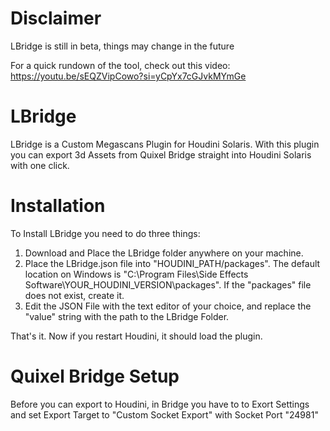 # Disclaimer
LBridge is still in beta, things may change in the future

For a quick rundown of the tool, check out this video: https://youtu.be/sEQZVipCowo?si=yCpYx7cGJvkMYmGe

# LBridge
LBridge is a Custom Megascans Plugin for Houdini Solaris. With this plugin you can export 3d Assets from Quixel Bridge straight into Houdini Solaris with one click. 

# Installation
To Install LBridge you need to do three things:

1. Download and Place the LBridge folder anywhere on your machine.
2. Place the LBridge.json file into "HOUDINI_PATH/packages". The default location on Windows is "C:\Program Files\Side Effects Software\YOUR_HOUDINI_VERSION\packages". If the "packages" file does not exist, create it.
3. Edit the JSON File with the text editor of your choice, and replace the "value" string with the path to the LBridge Folder.

That's it. Now if you restart Houdini, it should load the plugin.

# Quixel Bridge Setup
Before you can export to Houdini, in Bridge you have to to Exort Settings and set Export Target to "Custom Socket Export" with Socket Port "24981"